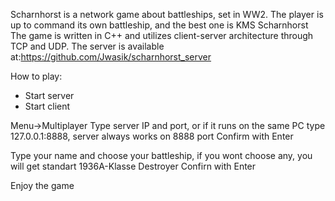 Scharnhorst is a network game about battleships, set in WW2. The player is up to command its own battleship, and the best one is KMS Scharnhorst
The game is written in C++ and utilizes client-server architecture through TCP and UDP. The server is available at:https://github.com/Jwasik/scharnhorst_server

How to play:
- Start server
- Start client

Menu->Multiplayer
Type server IP and port, or if it runs on the same PC type 127.0.0.1:8888, server always works on 8888 port
Confirm with Enter

Type your name and choose your battleship, if you wont choose any, you will get standart 1936A-Klasse Destroyer
Confirn with Enter

Enjoy the game
